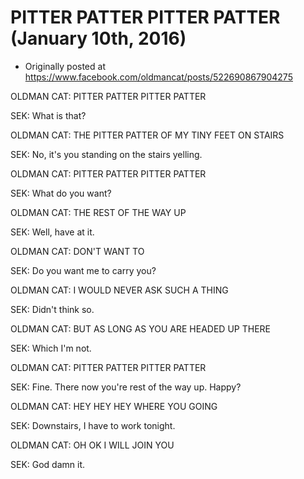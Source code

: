 # PITTER PATTER PITTER PATTER (January 10th, 2016)

 * Originally posted at https://www.facebook.com/oldmancat/posts/522690867904275

OLDMAN CAT: PITTER PATTER PITTER PATTER

SEK: What is that?

OLDMAN CAT: THE PITTER PATTER OF MY TINY FEET ON STAIRS

SEK: No, it's you standing on the stairs yelling.

OLDMAN CAT: PITTER PATTER PITTER PATTER

SEK: What do you want?

OLDMAN CAT: THE REST OF THE WAY UP

SEK: Well, have at it.

OLDMAN CAT: DON'T WANT TO

SEK: Do you want me to carry you?

OLDMAN CAT: I WOULD NEVER ASK SUCH A THING

SEK: Didn't think so.

OLDMAN CAT: BUT AS LONG AS YOU ARE HEADED UP THERE

SEK: Which I'm not.

OLDMAN CAT: PITTER PATTER PITTER PATTER

SEK: Fine. There now you're rest of the way up. Happy?

OLDMAN CAT: HEY HEY HEY WHERE YOU GOING

SEK: Downstairs, I have to work tonight.

OLDMAN CAT: OH OK I WILL JOIN YOU

SEK: God damn it.

